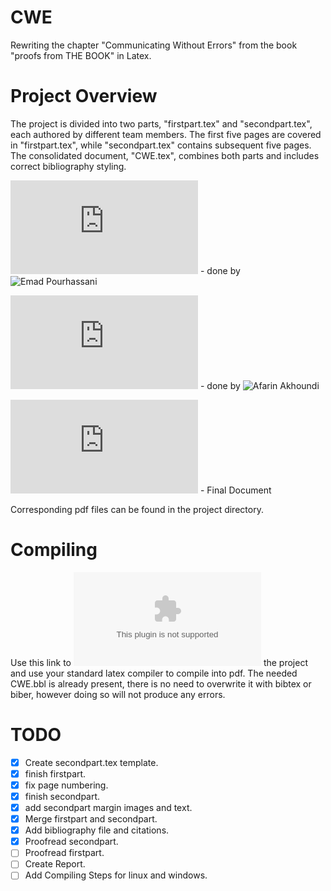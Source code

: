 # CWE
Rewriting the chapter "Communicating Without Errors" from the book "proofs from THE BOOK" in Latex.

# Project Overview
The project is divided into two parts, "firstpart.tex" and "secondpart.tex", each authored by different team members. The first five pages are covered in "firstpart.tex", while "secondpart.tex" contains subsequent five pages. The consolidated document, "CWE.tex", combines both parts and includes correct bibliography styling.

![firstpart.tex](https://github.com/xemadp/CWE/blob/main/firstpart.tex) - done by ![Emad Pourhassani](https://github.com/xemadp)

![second part.tex](<https://github.com/xemadp/CWE/blob/main/second\ part.tex>) - done by ![Afarin Akhoundi](https://github.com/afarin461)

![CWE.tex](https://github.com/xemadp/CWE/blob/main/CWE.tex) - Final Document

Corresponding pdf files can be found in the project directory.

# Compiling

Use this link to ![download](https://github.com/xemadp/CWE/archive/refs/heads/main.zip) the project and use your standard latex compiler to compile into pdf.
The needed CWE.bbl is already present, there is no need to overwrite it with bibtex or biber,
however doing so will not produce any errors.

# TODO

- [x] Create secondpart.tex template.
- [x] finish firstpart.
- [x] fix page numbering.
- [x] finish secondpart.
- [x] add secondpart margin images and text.
- [x] Merge firstpart and secondpart.
- [x] Add bibliography file and citations.
- [x] Proofread secondpart.
- [ ] Proofread firstpart.
- [ ] Create Report.
- [ ] Add Compiling Steps for linux and windows.
